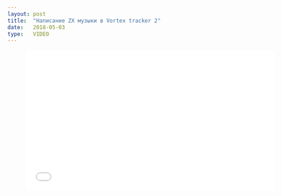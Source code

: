 ```yaml
---
layout: post
title:  "Написание ZX музыки в Vortex tracker 2"
date:   2018-05-03
type:   VIDEO
---
```

<figure>
<iframe width="560" height="315" src="//www.youtube.com/embed/WCUu18aKIKE" frameborder="0" allowfullscreen></iframe>
</figure>